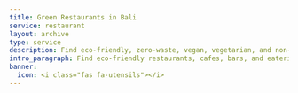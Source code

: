 ```yaml
---
title: Green Restaurants in Bali
service: restaurant
layout: archive
type: service
description: Find eco-friendly, zero-waste, vegan, vegetarian, and non-veg restaurants in Bali with our free green business directory.
intro_paragraph: Find eco-friendly restaurants, cafes, bars, and eateries in Bali. Vegan, vegetarian, and non-veg restaurants are listed here, ensuring your meal will be a tasty and environmentally-conscious one.
banner:
  icon: <i class="fas fa-utensils"></i>
---
```

